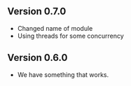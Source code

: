 ## Version 0.7.0

* Changed name of module
* Using threads for some concurrency

## Version 0.6.0

* We have something that works.
